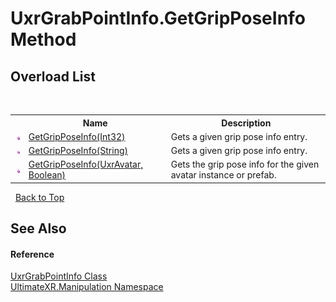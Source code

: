 # UxrGrabPointInfo.GetGripPoseInfo Method 
 


## Overload List
&nbsp;<table><tr><th></th><th>Name</th><th>Description</th></tr><tr><td>![Public method](media/pubmethod.gif "Public method")</td><td><a href="M_UltimateXR_Manipulation_UxrGrabPointInfo_GetGripPoseInfo">GetGripPoseInfo(Int32)</a></td><td>
Gets a given grip pose info entry.</td></tr><tr><td>![Public method](media/pubmethod.gif "Public method")</td><td><a href="M_UltimateXR_Manipulation_UxrGrabPointInfo_GetGripPoseInfo_1">GetGripPoseInfo(String)</a></td><td>
Gets a given grip pose info entry.</td></tr><tr><td>![Public method](media/pubmethod.gif "Public method")</td><td><a href="M_UltimateXR_Manipulation_UxrGrabPointInfo_GetGripPoseInfo_2">GetGripPoseInfo(UxrAvatar, Boolean)</a></td><td>
Gets the grip pose info for the given avatar instance or prefab.</td></tr></table>&nbsp;
<a href="#uxrgrabpointinfo.getgripposeinfo-method">Back to Top</a>

## See Also


#### Reference
<a href="T_UltimateXR_Manipulation_UxrGrabPointInfo">UxrGrabPointInfo Class</a><br /><a href="N_UltimateXR_Manipulation">UltimateXR.Manipulation Namespace</a><br />